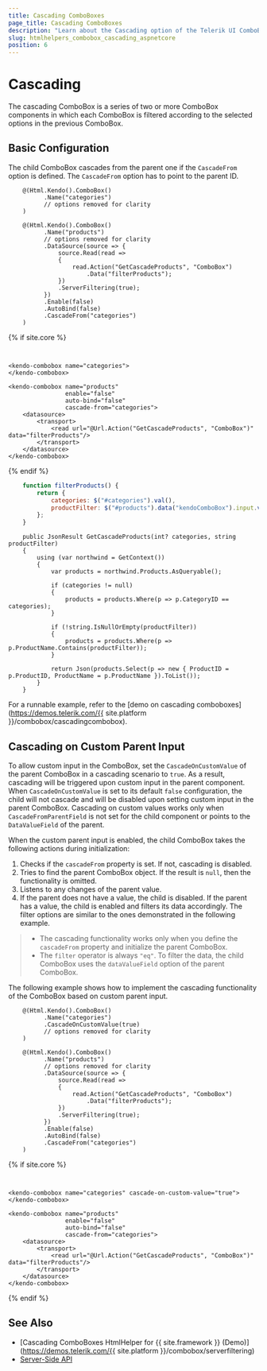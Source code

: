 ```yaml
---
title: Cascading ComboBoxes
page_title: Cascading ComboBoxes
description: "Learn about the Cascading option of the Telerik UI ComboBox component for {{ site.framework }}."
slug: htmlhelpers_combobox_cascading_aspnetcore
position: 6
---
```


# Cascading

The cascading ComboBox is a series of two or more ComboBox components in which each ComboBox is filtered according to the selected options in the previous ComboBox.

## Basic Configuration

The child ComboBox cascades from the parent one if the `CascadeFrom` option is defined. The `CascadeFrom` option has to point to the parent ID.

```HtmlHelper
    @(Html.Kendo().ComboBox()
          .Name("categories")
          // options removed for clarity
    )

    @(Html.Kendo().ComboBox()
          .Name("products")
          // options removed for clarity
          .DataSource(source => {
              source.Read(read =>
              {
                  read.Action("GetCascadeProducts", "ComboBox")
                      .Data("filterProducts");
              })
              .ServerFiltering(true);
          })
          .Enable(false)
          .AutoBind(false)
          .CascadeFrom("categories")
    )
```
{% if site.core %}
```TagHelper


<kendo-combobox name="categories">
</kendo-combobox>

<kendo-combobox name="products"
                enable="false"
                auto-bind="false"
                cascade-from="categories">
    <datasource>
        <transport>
            <read url="@Url.Action("GetCascadeProducts", "ComboBox")" data="filterProducts"/>
        </transport>
    </datasource>
</kendo-combobox>
```
{% endif %}
```JavaScript
    function filterProducts() {
        return {
            categories: $("#categories").val(),
            productFilter: $("#products").data("kendoComboBox").input.val()
        };
    }
```
```Controller
    public JsonResult GetCascadeProducts(int? categories, string productFilter)
    {
        using (var northwind = GetContext())
        {
            var products = northwind.Products.AsQueryable();

            if (categories != null)
            {
                products = products.Where(p => p.CategoryID == categories);
            }

            if (!string.IsNullOrEmpty(productFilter))
            {
                products = products.Where(p => p.ProductName.Contains(productFilter));
            }

            return Json(products.Select(p => new { ProductID = p.ProductID, ProductName = p.ProductName }).ToList());
        }
    }
```

For a runnable example, refer to the [demo on cascading comboboxes](https://demos.telerik.com/{{ site.platform }}/combobox/cascadingcombobox).

## Cascading on Custom Parent Input

To allow custom input in the ComboBox, set the `CascadeOnCustomValue` of the parent ComboBox in a cascading scenario to `true`. As a result, cascading will be triggered upon custom input in the parent component. When `CascadeOnCustomValue` is set to its default `false` configuration, the child will not cascade and will be disabled upon setting custom input in the parent ComboBox. Cascading on custom values works only when `CascadeFromParentField` is not set for the child component or points to the `DataValueField` of the parent.

When the custom parent input is enabled, the child ComboBox takes the following actions during initialization:

1. Checks if the `cascadeFrom` property is set. If not, cascading is disabled.
1. Tries to find the parent ComboBox object. If the result is `null`, then the functionality is omitted.
1. Listens to any changes of the parent value.
1. If the parent does not have a value, the child is disabled. If the parent has a value, the child is enabled and filters its data accordingly. The filter options are similar to the ones demonstrated in the following example.

> * The cascading functionality works only when you define the `cascadeFrom` property and initialize the parent ComboBox.
> * The `filter` operator is always `"eq"`. To filter the data, the child ComboBox uses the `dataValueField` option of the parent ComboBox.

The following example shows how to implement the cascading functionality of the ComboBox based on custom parent input.

```HtmlHelper
    @(Html.Kendo().ComboBox()
          .Name("categories")
          .CascadeOnCustomValue(true)
          // options removed for clarity
    )

    @(Html.Kendo().ComboBox()
          .Name("products")
          // options removed for clarity
          .DataSource(source => {
              source.Read(read =>
              {
                  read.Action("GetCascadeProducts", "ComboBox")
                      .Data("filterProducts");
              })
              .ServerFiltering(true);
          })
          .Enable(false)
          .AutoBind(false)
          .CascadeFrom("categories")
    )
```
{% if site.core %}
```TagHelper


<kendo-combobox name="categories" cascade-on-custom-value="true">
</kendo-combobox>

<kendo-combobox name="products"
                enable="false"
                auto-bind="false"
                cascade-from="categories">
    <datasource>
        <transport>
            <read url="@Url.Action("GetCascadeProducts", "ComboBox")" data="filterProducts"/>
        </transport>
    </datasource>
</kendo-combobox>
```
{% endif %}

## See Also

* [Cascading ComboBoxes HtmlHelper for {{ site.framework }} (Demo)](https://demos.telerik.com/{{ site.platform }}/combobox/serverfiltering)
* [Server-Side API](/api/combobox)
